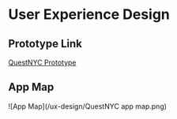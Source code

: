 # User Experience Design

## Prototype Link

[QuestNYC Prototype](https://www.figma.com/proto/ew4G3gF7yhqSMWSDMDvNWH/QuestNYC-Wireframes?node-id=4-14&t=KKYycQJPi3ckFxcH-1)

## App Map

![App Map](/ux-design/QuestNYC app map.png)